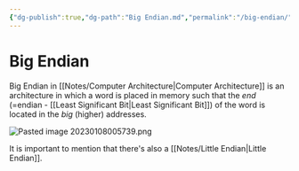 ```yaml
---
{"dg-publish":true,"dg-path":"Big Endian.md","permalink":"/big-endian/","tags":[null]}
---
```




# Big Endian
Big Endian in [[Notes/Computer Architecture\|Computer Architecture]] is an architecture in which a word is placed in memory such that the *end* (=endian - [[Least Significant Bit\|Least Significant Bit]]) of the word is located in the *big* (higher) addresses.

![Pasted image 20230108005739.png](/img/user/Assets/Pasted%20image%2020230108005739.png)

It is important to mention that there's also a [[Notes/Little Endian\|Little Endian]].
